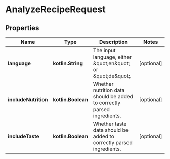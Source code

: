 
# AnalyzeRecipeRequest

## Properties
Name | Type | Description | Notes
------------ | ------------- | ------------- | -------------
**language** | **kotlin.String** | The input language, either \&quot;en\&quot; or \&quot;de\&quot;. |  [optional]
**includeNutrition** | **kotlin.Boolean** | Whether nutrition data should be added to correctly parsed ingredients. |  [optional]
**includeTaste** | **kotlin.Boolean** | Whether taste data should be added to correctly parsed ingredients. |  [optional]



